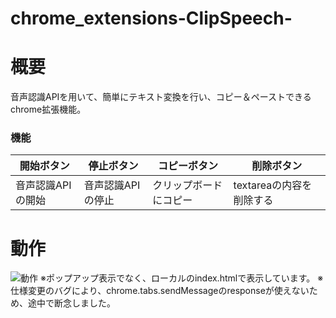 # chrome_extensions-ClipSpeech-

# 概要
音声認識APIを用いて、簡単にテキスト変換を行い、コピー＆ペーストできるchrome拡張機能。

### 機能
|  開始ボタン        |  停止ボタン         |  コピーボタン          |  削除ボタン                |
| ----------------  | ------------------ | --------------------- | ------------------------- |
| 音声認識APIの開始  |  音声認識APIの停止  |  クリップボードにコピー  |  textareaの内容を削除する  |

# 動作
<img alt="動作" src="https://user-images.githubusercontent.com/70006535/160376646-eda133a7-ad2e-475a-ad7a-0747d3871386.gif">
※ポップアップ表示でなく、ローカルのindex.htmlで表示しています。
※仕様変更のバグにより、chrome.tabs.sendMessageのresponseが使えないため、途中で断念しました。
